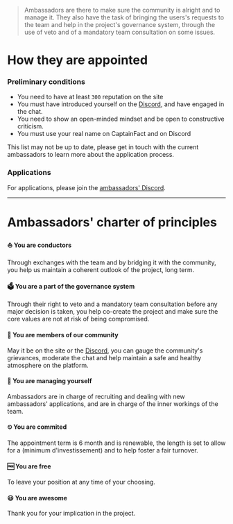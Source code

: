 > Ambassadors are there to make sure the community is alright and to manage it.
> They also have the task of bringing the users's requests to the team and help
> in the project's governance system, through the use of veto and of a mandatory
> team consultation on some issues.

# How they are appointed

### Preliminary conditions

- You need to have at least `300` reputation on the site
- You must have introduced yourself on the [Discord](https://discord.captainfact.io),
  and have engaged in the chat.
- You need to show an open-minded mindset and be open to constructive criticism.
- You must use your real name on CaptainFact and on Discord

This list may not be up to date, please get in touch with the current ambassadors
to learn more about the application process.

### Applications

For applications, please join the [ambassadors' Discord](https://discord.gg/gXhwS4m).

---

# Ambassadors' charter of principles

#### ⛵ You are conductors

Through exchanges with the team and by bridging it with the community, you
help us maintain a coherent outlook of the project, long term.

#### 🗳️ You are a part of the governance system

Through their right to veto and a mandatory team consultation before any major
decision is taken, you help co-create the project and make sure the core values
are not at risk of being compromised.

#### 👥 You are members of our community

May it be on the site or the [Discord](https://discord.captainfact.io), you
can gauge the community's grievances, moderate the chat and help maintain
a safe and healthy atmosphere on the platform.

#### 🔁 You are managing yourself

Ambassadors are in charge of recruiting and dealing with new ambassadors'
applications, and are in charge of the inner workings of the team.

#### ⏲‍ You are commited

The appointment term is 6 month and is renewable, the length is set to allow
for a (minimum d'investissement) and to help foster a fair turnover.

#### 🆓‍ You are free

To leave your position at any time of your choosing.

#### 😃‍ You are awesome

Thank you for your implication in the project.
